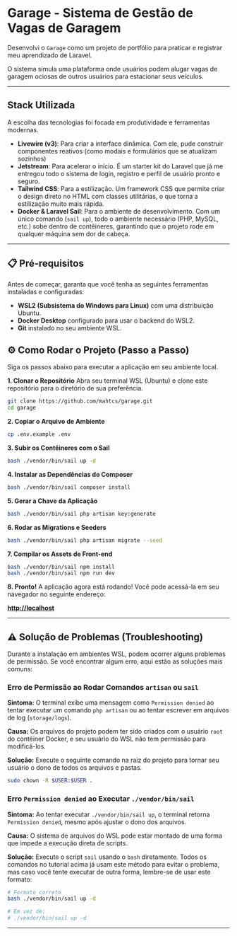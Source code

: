 # Garage - Sistema de Gestão de Vagas de Garagem

Desenvolvi o `Garage`  como um projeto de portfólio para praticar e registrar meu aprendizado de Laravel. 

O sistema simula uma plataforma onde usuários podem alugar vagas de garagem ociosas de outros usuários para estacionar seus veículos.

-----------------------------------------------------------------------------------------------------------------------------
## Stack Utilizada

A escolha das tecnologias foi focada em produtividade e ferramentas modernas.

* **Livewire (v3)**: Para criar a interface dinâmica. Com ele, pude construir componentes reativos (como modais e formulários que se atualizam sozinhos)
* **Jetstream**: Para acelerar o início. É um starter kit do Laravel que já me entregou todo o sistema de login, registro e perfil de usuário pronto e seguro.
* **Tailwind CSS**: Para a estilização. Um framework CSS que permite criar o design direto no HTML com classes utilitárias, o que torna a estilização muito mais rápida.
* **Docker & Laravel Sail**: Para o ambiente de desenvolvimento. Com um único comando (`sail up`), todo o ambiente necessário (PHP, MySQL, etc.) sobe dentro de contêineres, garantindo que o projeto rode em qualquer máquina sem dor de cabeça.

-----------------------------------------------------------------------------------------------------------------------------

## 📋 Pré-requisitos

Antes de começar, garanta que você tenha as seguintes ferramentas instaladas e configuradas:

* **WSL2 (Subsistema do Windows para Linux)** com uma distribuição Ubuntu.
* **Docker Desktop** configurado para usar o backend do WSL2.
* **Git** instalado no seu ambiente WSL.

## ⚙️ Como Rodar o Projeto (Passo a Passo)

Siga os passos abaixo para executar a aplicação em seu ambiente local.

**1. Clonar o Repositório**
Abra seu terminal WSL (Ubuntu) e clone este repositório para o diretório de sua preferência.

```bash
git clone https://github.com/mahtcs/garage.git
cd garage
```

**2. Copiar o Arquivo de Ambiente**

```bash
cp .env.example .env
```

**3. Subir os Contêineres com o Sail**

```bash
bash ./vendor/bin/sail up -d
```

**4. Instalar as Dependências do Composer**

```bash
bash ./vendor/bin/sail composer install
```

**5. Gerar a Chave da Aplicação**

```bash
bash ./vendor/bin/sail php artisan key:generate
```

**6. Rodar as Migrations e Seeders**

```bash
bash ./vendor/bin/sail php artisan migrate --seed
```

**7. Compilar os Assets de Front-end**

```bash
bash ./vendor/bin/sail npm install
bash ./vendor/bin/sail npm run dev
```

**8. Pronto!**
A aplicação agora está rodando! Você pode acessá-la em seu navegador no seguinte endereço:

[**http://localhost**](http://localhost)

---

## ⚠️ Solução de Problemas (Troubleshooting)

Durante a instalação em ambientes WSL, podem ocorrer alguns problemas de permissão. Se você encontrar algum erro, aqui estão as soluções mais comuns:

### Erro de Permissão ao Rodar Comandos `artisan` ou `sail`

**Sintoma:** O terminal exibe uma mensagem como `Permission denied` ao tentar executar um comando `php artisan` ou ao tentar escrever em arquivos de log (`storage/logs`).

**Causa:** Os arquivos do projeto podem ter sido criados com o usuário `root` do contêiner Docker, e seu usuário do WSL não tem permissão para modificá-los.

**Solução:** Execute o seguinte comando na raiz do projeto para tornar seu usuário o dono de todos os arquivos e pastas.

```bash
sudo chown -R $USER:$USER .
```

### Erro `Permission denied` ao Executar `./vendor/bin/sail`

**Sintoma:** Ao tentar executar `./vendor/bin/sail up`, o terminal retorna `Permission denied`, mesmo após ajustar o dono dos arquivos.

**Causa:** O sistema de arquivos do WSL pode estar montado de uma forma que impede a execução direta de scripts.

**Solução:** Execute o script `sail` usando o `bash` diretamente. Todos os comandos no tutorial acima já usam este método para evitar o problema, mas caso você tente executar de outra forma, lembre-se de usar este formato:

```bash
# Formato correto
bash ./vendor/bin/sail up -d

# Em vez de:
# ./vendor/bin/sail up -d
```

---

